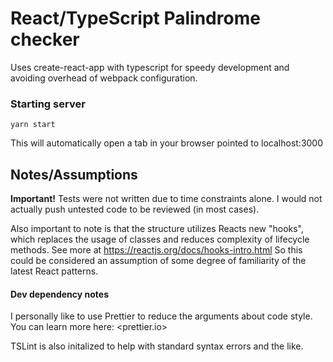 # React/TypeScript Palindrome checker

Uses create-react-app with typescript for speedy development and avoiding overhead of webpack configuration.


### Starting server
`yarn start`

This will automatically open a tab in your browser pointed to localhost:3000


## Notes/Assumptions

__Important!__
Tests were not written due to time constraints alone. I would not actually push untested code to be reviewed (in most cases).

Also important to note is that the structure utilizes Reacts new "hooks", which replaces the usage of classes and reduces complexity of lifecycle methods. See more at <https://reactjs.org/docs/hooks-intro.html> So this could be considered an assumption of some degree of familiarity of the latest React patterns.

#### Dev dependency notes
I personally like to use Prettier to reduce the arguments about code style. You can learn more here: <prettier.io>

TSLint is also initalized to help with standard syntax errors and the like.
